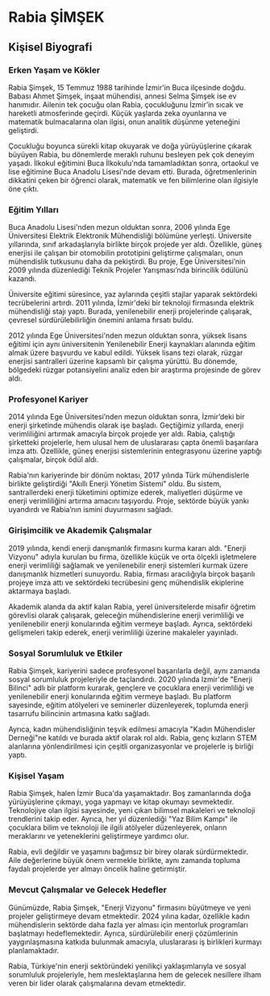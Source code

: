 # Rabia ŞİMŞEK

## Kişisel Biyografi

### Erken Yaşam ve Kökler

Rabia Şimşek, 15 Temmuz 1988 tarihinde İzmir'in Buca ilçesinde doğdu. Babası Ahmet Şimşek, inşaat mühendisi, annesi Selma Şimşek ise ev hanımıdır. Ailenin tek çocuğu olan Rabia, çocukluğunu İzmir’in sıcak ve hareketli atmosferinde geçirdi. Küçük yaşlarda zeka oyunlarına ve matematik bulmacalarına olan ilgisi, onun analitik düşünme yeteneğini geliştirdi.

Çocukluğu boyunca sürekli kitap okuyarak ve doğa yürüyüşlerine çıkarak büyüyen Rabia, bu dönemlerde meraklı ruhunu besleyen pek çok deneyim yaşadı. İlkokul eğitimini Buca İlkokulu'nda tamamladıktan sonra, ortaokul ve lise eğitimine Buca Anadolu Lisesi'nde devam etti. Burada, öğretmenlerinin dikkatini çeken bir öğrenci olarak, matematik ve fen bilimlerine olan ilgisiyle öne çıktı.

### Eğitim Yılları

Buca Anadolu Lisesi'nden mezun olduktan sonra, 2006 yılında Ege Üniversitesi Elektrik Elektronik Mühendisliği bölümüne yerleşti. Üniversite yıllarında, sınıf arkadaşlarıyla birlikte birçok projede yer aldı. Özellikle, güneş enerjisi ile çalışan bir otomobilin prototipini geliştirme çalışmaları, onun mühendislik tutkusunu daha da pekiştirdi. Bu proje, Ege Üniversitesi’nin 2009 yılında düzenlediği Teknik Projeler Yarışması’nda birincilik ödülünü kazandı.

Üniversite eğitimi süresince, yaz aylarında çeşitli stajlar yaparak sektördeki tecrübelerini artırdı. 2011 yılında, İzmir'deki bir teknoloji firmasında elektrik mühendisliği stajı yaptı. Burada, yenilenebilir enerji projelerinde çalışarak, çevresel sürdürülebilirliğin önemini anlama fırsatı buldu.

2012 yılında Ege Üniversitesi'nden mezun olduktan sonra, yüksek lisans eğitimi için aynı üniversitenin Yenilenebilir Enerji kaynakları alanında eğitim almak üzere başvurdu ve kabul edildi. Yüksek lisans tezi olarak, rüzgar enerjisi santralleri üzerine kapsamlı bir çalışma yürüttü. Bu dönemde, bölgedeki rüzgar potansiyelini analiz eden bir araştırma projesinde de görev aldı.

### Profesyonel Kariyer

2014 yılında Ege Üniversitesi’nden mezun olduktan sonra, İzmir’deki bir enerji şirketinde mühendis olarak işe başladı. Geçtiğimiz yıllarda, enerji verimliliğini artırmak amacıyla birçok projede yer aldı. Rabia, çalıştığı şirketteki projelerle, hem ulusal hem de uluslararası çapta önemli başarılara imza attı. Özellikle, güneş enerjisi sistemlerinin entegrasyonu üzerine yaptığı çalışmalar, birçok ödül aldı.

Rabia'nın kariyerinde bir dönüm noktası, 2017 yılında Türk mühendislerle birlikte geliştirdiği "Akıllı Enerji Yönetim Sistemi" oldu. Bu sistem, santrallerdeki enerji tüketimini optimize ederek, maliyetleri düşürme ve enerji verimliliğini artırma amacını taşıyordu. Proje, sektörde büyük yankı uyandırdı ve Rabia’nın ismini duyurmasını sağladı.

### Girişimcilik ve Akademik Çalışmalar

2019 yılında, kendi enerji danışmanlık firmasını kurma kararı aldı. "Enerji Vizyonu" adıyla kurulan bu firma, özellikle küçük ve orta ölçekli işletmelere enerji verimliliği sağlamak ve yenilenebilir enerji sistemleri kurmak üzere danışmanlık hizmetleri sunuyordu. Rabia, firması aracılığıyla birçok başarılı projeye imza attı ve sektördeki tecrübesini genç mühendislik ekiplerine aktarmaya başladı.

Akademik alanda da aktif kalan Rabia, yerel üniversitelerde misafir öğretim görevlisi olarak çalışarak, geleceğin mühendislerine enerji verimliliği ve yenilenebilir enerji konularında eğitim vermeye başladı. Ayrıca, sektördeki gelişmeleri takip ederek, enerji verimliliği üzerine makaleler yayınladı.

### Sosyal Sorumluluk ve Etkiler

Rabia Şimşek, kariyerini sadece profesyonel başarılarla değil, aynı zamanda sosyal sorumluluk projeleriyle de taçlandırdı. 2020 yılında Izmir'de "Enerji Bilinci" adlı bir platform kurarak, gençlere ve çocuklara enerji verimliliği ve yenilenebilir enerji konularında eğitim vermeye başladı. Bu platform sayesinde, eğitim atölyeleri ve seminerler düzenleyerek, toplumda enerji tasarrufu bilincinin artmasına katkı sağladı.

Ayrıca, kadın mühendisliğinin teşvik edilmesi amacıyla "Kadın Mühendisler Derneği"ne katıldı ve burada aktif olarak rol aldı. Rabia, genç kızların STEM alanlarına yönlendirilmesi için çeşitli organizasyonlar ve projelerle iş birliği yaptı.

### Kişisel Yaşam

Rabia Şimşek, halen İzmir Buca'da yaşamaktadır. Boş zamanlarında doğa yürüyüşlerine çıkmayı, yoga yapmayı ve kitap okumayı sevmektedir. Teknolojiye olan ilgisi sayesinde, yeni çıkan bilimsel makaleleri ve teknoloji trendlerini takip eder. Ayrıca, her yıl düzenlediği "Yaz Bilim Kampı" ile çocuklara bilim ve teknoloji ile ilgili atölyeler düzenleyerek, onların meraklarını ve yeteneklerini geliştirmeye yardımcı olur.

Rabia, evli değildir ve yaşamını bağımsız bir birey olarak sürdürmektedir. Aile değerlerine büyük önem vermekle birlikte, aynı zamanda topluma faydalı projelerde yer almayı öncelik haline getirmiştir.

### Mevcut Çalışmalar ve Gelecek Hedefler

Günümüzde, Rabia Şimşek, "Enerji Vizyonu" firmasını büyütmeye ve yeni projeler geliştirmeye devam etmektedir. 2024 yılına kadar, özellikle kadın mühendislerin sektörde daha fazla yer alması için mentorluk programları başlatmayı hedeflemektedir. Ayrıca, sürdürülebilir enerji çözümlerinin yaygınlaşmasına katkıda bulunmak amacıyla, uluslararası iş birlikleri kurmayı planlamaktadır.

Rabia, Türkiye'nin enerji sektöründeki yenilikçi yaklaşımlarıyla ve sosyal sorumluluk projeleriyle, hem meslektaşlarına hem de gelecek nesillere ilham veren bir lider olarak çalışmalarına devam etmektedir.
